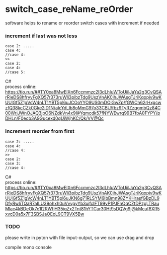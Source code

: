 # switch_case_reName_reOrder
software helps to rename or reorder switch cases with increment if needed


### increment if last was not less
```
case 2: .....  
case 4:  
//case 4:  
>>  
case 2:  
case 4:  
//case 5:  
```
C#  
process online:  
https://tio.run/##TY0xa8MwEIXn6Fccmmzc2I3dLhIuWToUiilJaYa2g3CvQSArRieDS8hfryvFgXQ57r373ruWli3pibzTdg9UszVnAK0ihJWAsgTJriKqopiv9wKUUlGf5Z1gVcW4nLT1YBT5pl6uJCOoYYO9US0mDOiGwZp/fGWCh62rHxgcwzfQ38kcCZk0Gke2iD1N/aIcYdLlb8oMmG97o33CBU/fbz9TyRZzqgmbQz84C00WrjJWnOJAQ3jpO6NZdkVn4x9@Yqmcdk57fNYWEwrq99B7fbA0FYPY/pDHLn/F0ecb3A9Gucexd0gUiWjhKC/Qk/VV@Qc


### increment reorder from first
```
case 2: .....  
case 4:  
//case 4:  
>>  
case 2:  
case 3:  
//case 4:  
```
C#  
process online:  
https://tio.run/##TY0xa8MwEIXn6Fccmmzc2I3dLhIuWToUiilJaYa2g3CvQSArRieDS8hfryvFgXQ57r373ruWli3pibzTdg9UszVnAK0ihJWAsgTJriKqopiv9wKUUlGf5Z1gVcW4nLT1YBT5pl6uJKN6g71RLSYM6IbBmn98ZYKHrasfGBzDL9DfyRwIiTQaR7aILU39ohxh0uVvygyYb3ujfcIFT99vP1PJFnOqCZtDPzgLTRauMlac4kBDeOk7o1l2RWfjH35iqZx2Tnt81hYTCur30Ht9sDQVg9j@kMcuf8XR5xvcD0a5x7F3SBSJaOEoL9CT9VX5Bw

### TODO
please write in pyton with file input-output, so we can use drag and drop

compile mono console


